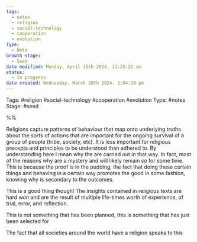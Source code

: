 ```yaml
---
tags:
  - notes
  - religion
  - social-technology
  - cooperation
  - evolution
Type:
  - Note
Growth stage:
  - Seed
date modified: Monday, April 15th 2024, 11:25:22 am
status:
  - In progress
date created: Wednesday, March 20th 2024, 1:04:38 pm
---
```

Tags: #religion #social-technology #cooperation #evolution 
Type: #notes 
Stage: #seed



%%

Religions capture patterns of behaviour that map onto underlying truths about the sorts of actions that are important for the ongoing survival of a group of people (tribe, society, etc). It is less important for religious precepts and principles to be understood than adhered to. By understanding here I mean why the are carried out in that way. In fact, most of the reasons why are a mystery and will likely remain so for some time. 
This is because the proof is in the pudding, the fact that doing these certain things and behaving in a certain way promotes the good in some fashion, knowing why is secondary to the outcomes. 


This is a good thing though! The insights contained in religious texts are hard won and are the result of multiple life-times worth of experience, of trial, error, and reflection. 

This is not something that has been planned, this is something that has just been selected for  

The fact that all societies around the world have a religion speaks to this